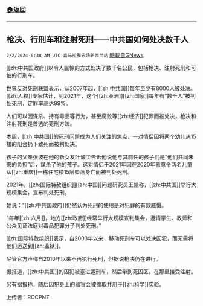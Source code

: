 ###  [:house:返回](README.md)
---


## 枪决、行刑车和注射死刑——中共国如何处决数千人
`2/2/2024 6:38 AM UTC 喜马拉雅农场新西兰站` [轉載自GNews](https://gnews.org/articles/2275741)

[[zh:中共国政府]]以令人震惊的方式处决了数千名公民，包括枪决、注射死刑和可怕的行刑车。

世界反对死刑联盟表示，从2007年起，[[zh:中共国]]每年至少有8000人被处决。[[zh:人权]]专家估计，到2021年，这个[[zh:亚洲]][[zh:国家]]每年有“数千人”被判处死刑，定罪率高达99%。

人们可以因谋杀、持有毒品等行为，甚至腐败等[[zh:经济]]犯罪而被处决，枪决和注射死刑是首选的死刑方法。

本周，[[zh:中共国]]的死刑问题成为人们关注的焦点，一对情侣因将两个幼儿从15楼的阳台扔下致死而被判处决。

孩子的父亲张波在他的新女友叶诚尘告诉他说他与其前任的孩子们是“他们共同未来的负担”后，谋杀了他的孩子。这对情侣于2021年因在2020年蓄意令两名儿童从[[zh:重庆]]一栋住宅楼15层坠落身亡而被判处死刑。

2021年，[[zh:国际特赦组织]][[zh:中国]]问题研究员王凯称，[[zh:中共国]]举行大规模集会，宣布判处死刑。

她说：“[[zh:中共国政府]]仍然认为死刑的使用是对犯罪的有效威慑。

“每年[[zh:六月]]，地方[[zh:政府]]经常举行大规模宣判集会，邀请学生、教师和公众见证法庭对毒品犯罪分子判处死刑。”

[[zh:国际特赦组织]]表示，自2003年以来，移动死刑车可以处决囚犯，而无需将他们运送到[[zh:监狱]]。

尽管官方声称自2010年以来不再执行死刑，但据说枪决仍在进行。

据报道，[[zh:中共国]]的囚犯被塞进运刑车，然后带到死囚区，在那里接受注射。

另有据报称，随后囚犯身上的器官会被摘取并用于[[zh:科学]]实验。

上传者：RCCPNZ
